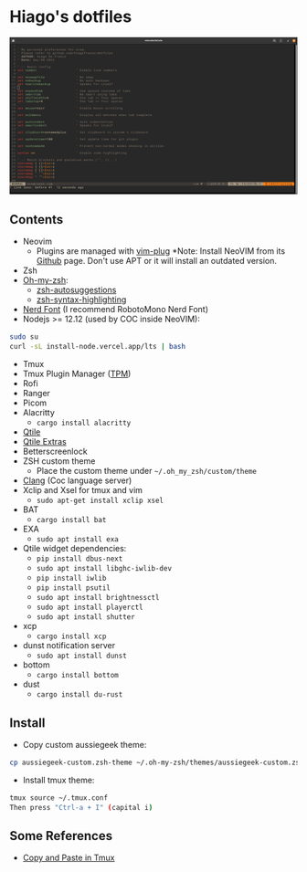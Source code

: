 
# Hiago's dotfiles #

![screenshot](https://github.com/hiagofranco/dotfiles/blob/master/images/screenshot.png?raw=true)

## Contents ##

* Neovim
  * Plugins are managed with [vim-plug](https://github.com/junegunn/vim-plug)
  *Note: Install NeoVIM from its [Github](https://github.com/neovim/neovim/wiki/Installing-Neovim) page. Don't use APT or it will install an outdated version.
* Zsh
* [Oh-my-zsh](https://ohmyz.sh/):
  * [zsh-autosuggestions](https://github.com/zsh-users/zsh-autosuggestions)
  * [zsh-syntax-highlighting](https://github.com/zsh-users/zsh-syntax-highlighting)
* [Nerd Font](https://www.nerdfonts.com/) (I recommend RobotoMono Nerd Font)  
* Nodejs >= 12.12 (used by COC inside NeoVIM):

```bash
sudo su
curl -sL install-node.vercel.app/lts | bash 
```

* Tmux
* Tmux Plugin Manager ([TPM](https://github.com/tmux-plugins/tpm))
* Rofi
* Ranger
* Picom
* Alacritty
  * `cargo install alacritty`
* [Qtile](http://docs.qtile.org/en/stable/)
* [Qtile Extras](https://qtile-extras.readthedocs.io/en/stable/)
* Betterscreenlock
* ZSH custom theme
  * Place the custom theme under `~/.oh_my_zsh/custom/theme`
* [Clang](https://clangd.llvm.org/) (Coc language server)
* Xclip and Xsel for tmux and vim
  * `sudo apt-get install xclip xsel`
* BAT
  * `cargo install bat`
* EXA
  * `sudo apt install exa`
* Qtile widget dependencies:
  * `pip install dbus-next`
  * `sudo apt install libghc-iwlib-dev`
  * `pip install iwlib`
  * `pip install psutil`
  * `sudo apt install brightnessctl`
  * `sudo apt install playerctl`
  * `sudo apt install shutter`
* xcp
  * `cargo install xcp`
* dunst notification server
  * `sudo apt install dunst`
* bottom
  * `cargo install bottom`
* dust
  * `cargo install du-rust`

## Install ##

* Copy custom aussiegeek theme:

```bash
cp aussiegeek-custom.zsh-theme ~/.oh-my-zsh/themes/aussiegeek-custom.zsh-theme
```

* Install tmux theme:

```bash
tmux source ~/.tmux.conf
Then press "Ctrl-a + I" (capital i)
```

## Some References ##

* [Copy and Paste in Tmux](https://www.seanh.cc/2020/12/27/copy-and-paste-in-tmux/#:~:text=Triple-click%20the%20Left%20Mouse,to%20paste%20from%20the%20clipboard)
